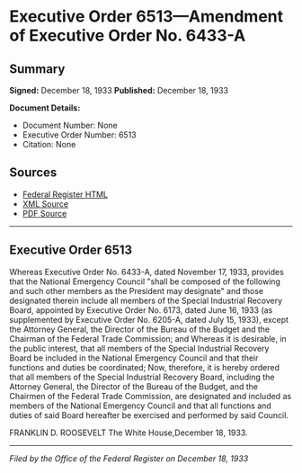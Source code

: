 # Executive Order 6513—Amendment of Executive Order No. 6433-A

## Summary

**Signed:** December 18, 1933
**Published:** December 18, 1933

**Document Details:**
- Document Number: None
- Executive Order Number: 6513
- Citation: None

## Sources
- [Federal Register HTML](https://www.presidency.ucsb.edu/documents/executive-order-6513-amendment-executive-order-no-6433)
- [XML Source](None)
- [PDF Source](None)

---

## Executive Order 6513

Whereas Executive Order No. 6433-A, dated November 17, 1933, provides that the National Emergency Council "shall be composed of the following and such other members as the President may designate" and those designated therein include all members of the Special Industrial Recovery Board, appointed by Executive Order No. 6173, dated June 16, 1933 (as supplemented by Executive Order No. 6205-A, dated July 15, 1933), except the Attorney General, the Director of the Bureau of the Budget and the Chairman of the Federal Trade Commission; and
Whereas it is desirable, in the public interest, that all members of the Special Industrial Recovery Board be included in the National Emergency Council and that their functions and duties be coordinated;
Now, therefore, it is hereby ordered that all members of the Special Industrial Recovery Board, including the Attorney General, the Director of the Bureau of the Budget, and the Chairmen of the Federal Trade Commission, are designated and included as members of the National Emergency Council and that all functions and duties of said Board hereafter be exercised and performed by said Council.

FRANKLIN D. ROOSEVELT
The White House,December 18, 1933.

---

*Filed by the Office of the Federal Register on December 18, 1933*
